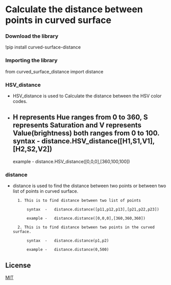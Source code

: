 
# Calculate the distance between points in curved surface

### Download the library

!pip install curved-surface-distance

### Importing the library

from curved_surface_distance import distance

### HSV_distance

- HSV_distance is used to Calculate the distance between the HSV color codes.

- H represents Hue ranges from 0 to 360, S represents Saturation and V represents Value(brightness) both ranges from 0 to 100. 
    syntax  -   distance.HSV_distance([H1,S1,V1],[H2,S2,V2])
    -
    example -   distance.HSV_distance([0,0,0],[360,100,100]) 
    
### distance

- distance is used to find the distance between two points or between two list of points in curved surface.
    
        1. This is to find distance between two list of points 
            
            syntax  -   distance.distance([p11,p12,p13],[p21,p22,p23])
            
            example -   distance.distance([0,0,0],[360,360,360])

        2. This is to find distance between two points in the curved surface. 
            
            syntax  -   distance.distance(p1,p2)
            
            example -   distance.distance(0,500)



## License

[MIT](https://choosealicense.com/licenses/mit/)